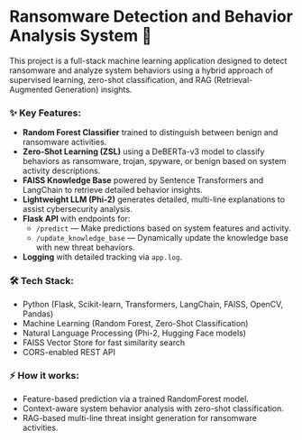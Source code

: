 # Ransomware Detection and Behavior Analysis System 🚀

This project is a full-stack machine learning application designed to detect ransomware and analyze system behaviors using a hybrid approach of supervised learning, zero-shot classification, and RAG (Retrieval-Augmented Generation) insights.

### ✨ Key Features:
- **Random Forest Classifier** trained to distinguish between benign and ransomware activities.
- **Zero-Shot Learning (ZSL)** using a DeBERTa-v3 model to classify behaviors as ransomware, trojan, spyware, or benign based on system activity descriptions.
- **FAISS Knowledge Base** powered by Sentence Transformers and LangChain to retrieve detailed behavior insights.
- **Lightweight LLM (Phi-2)** generates detailed, multi-line explanations to assist cybersecurity analysis.
- **Flask API** with endpoints for:
  - `/predict` — Make predictions based on system features and activity.
  - `/update_knowledge_base` — Dynamically update the knowledge base with new threat behaviors.
- **Logging** with detailed tracking via `app.log`.

### 🛠️ Tech Stack:
- Python (Flask, Scikit-learn, Transformers, LangChain, FAISS, OpenCV, Pandas)
- Machine Learning (Random Forest, Zero-Shot Classification)
- Natural Language Processing (Phi-2, Hugging Face models)
- FAISS Vector Store for fast similarity search
- CORS-enabled REST API

### ⚡ How it works:
- Feature-based prediction via a trained RandomForest model.
- Context-aware system behavior analysis with zero-shot classification.
- RAG-based multi-line threat insight generation for ransomware activities.


